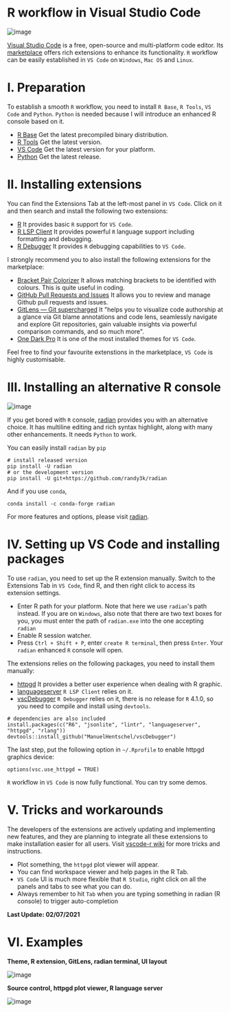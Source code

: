 # R workflow in Visual Studio Code
![image](https://user-images.githubusercontent.com/57348932/123850783-b5f45d80-d91a-11eb-8ebc-c51180af8073.png)

[Visual Studio Code](https://github.com/microsoft/vscode) is a free, open-source and multi-platform code editor. Its [marketplace](https://marketplace.visualstudio.com/vscode) offers rich extensions to enhance its functionality. `R` workflow can be easily established in `VS Code` on `Windows`, `Mac OS` and `Linux`.


# I. Preparation
To establish a smooth `R` workflow, you need to install `R Base`, `R Tools`, `VS Code` and `Python`. `Python` is needed because I will introduce an enhanced R console based on it.
- [R Base](https://cran.r-project.org/) Get the latest precompiled binary distribution. 
- [R Tools](https://cran.r-project.org/) Get the latest version.
- [VS Code](https://code.visualstudio.com/)  Get the latest version for your platform.
- [Python](https://www.python.org/)  Get the latest release.

# II. Installing extensions
You can find the Extensions Tab at the left-most panel in `VS Code`. Click on it and then search and install the following two extensions:
- [R](https://github.com/Ikuyadeu/vscode-R) It provides basic `R` support for `VS Code`.
- [R LSP Client](https://github.com/REditorSupport/languageserver) It provides powerful `R` language support including formatting and debugging.
- [R Debugger](https://github.com/ManuelHentschel/vscDebugger)  It provides `R` debugging capabilities to `VS Code`.

I strongly recommend you to also install the following extensions for the marketplace:
- [Bracket Pair Colorizer](https://marketplace.visualstudio.com/items?itemName=CoenraadS.bracket-pair-colorizer) It allows matching brackets to be identified with colours. This is quite useful in coding.
- [GitHub Pull Requests and Issues](https://marketplace.visualstudio.com/items?itemName=GitHub.vscode-pull-request-github) It allows you to review and manage Github pull requests and issues.
- [GitLens — Git supercharged](https://github.com/eamodio/vscode-gitlens) It "helps you to visualize code authorship at a glance via Git blame annotations and code lens, seamlessly navigate and explore Git repositories, gain valuable insights via powerful comparison commands, and so much more".
- [One Dark Pro](https://marketplace.visualstudio.com/items?itemName=zhuangtongfa.Material-theme) It is one of the most installed themes for `VS Code`.

Feel free to find your favourite extenstions in the marketplace, `VS Code` is highly customisable.

# III. Installing an alternative R console
![image](https://user-images.githubusercontent.com/57348932/123850591-834a6500-d91a-11eb-8f98-7a0d027b932a.png)

If you get bored with `R` console, [radian](https://github.com/randy3k/radian) provides you with an alternative choice. It has multiline editing and rich syntax highlight, along with many other enhancements. It needs `Python` to work. 

You can easily install `radian` by `pip`
```
# install released version
pip install -U radian
# or the development version
pip install -U git+https://github.com/randy3k/radian
```
And if you use `conda`,
```
conda install -c conda-forge radian
```

For more features and options, please visit [radian](https://github.com/randy3k/radian).

# IV. Setting up VS Code and installing packages
To use `radian`, you need to set up the R extension manually. Switch to the Extensions Tab in `VS Code`, find R, and then right click to access its extension settings.

- Enter R path for your platform. Note that here we use `radian`'s path instead. If you are on `Windows`, also note that there are two text boxes for you, you must enter the path of `radian.exe` into the one accepting `radian`
- Enable R session watcher.
- Press `Ctrl + Shift + P`, enter `create R terminal`, then press `Enter`. Your `radian` enhanced `R` console will open.

The extensions relies on the following packages, you need to install them manually:
- [httpgd](https://github.com/nx10/httpgd)  It provides a better user experience when dealing with R graphic.
- [languageserver](https://github.com/REditorSupport/languageserver) `R LSP Client` relies on it.
- [vscDebugger](https://github.com/ManuelHentschel/vscDebugger) `R Debugger` relies on it, there is no release for `R` 4.1.0, so you need to compile and install using `devtools`.

```
# dependencies are also included
install.packages(c("R6", "jsonlite", "lintr", "languageserver", "httpgd", "rlang"))
devtools::install_github("ManuelHentschel/vscDebugger")
```

The last step, put the following option in `~/.Rprofile` to enable httpgd graphics device:
```
options(vsc.use_httpgd = TRUE)
```

`R` workflow in `VS Code` is now fully functional. You can try some demos. 

# V. Tricks and workarounds
The developers of the extensions are actively updating and implementing new features, and they are planning to integrate all these extensions to make installation easier for all users. Visit [vscode-r wiki](https://github.com/REditorSupport/vscode-R/wiki/) for more tricks and instructions. 


- Plot something, the `httpgd` plot viewer will appear.
- You can find workspace viewer and help pages in the R Tab.
- `VS Code` UI is much more flexible that `R Studio`, right click on all the panels and tabs to see what you can do.
- Always remember to hit `Tab` when you are typing something in radian (R console) to trigger auto-completion

**Last Update: 02/07/2021**

# VI. Examples
**Theme, R extension, GitLens, radian terminal, UI layout**

![image](https://user-images.githubusercontent.com/57348932/123862034-22c22480-d928-11eb-96d4-49052e9a0579.png)

**Source control, httpgd plot viewer, R language server**

![image](https://user-images.githubusercontent.com/57348932/123862403-995f2200-d928-11eb-914c-4210b310e8f2.png)

